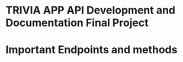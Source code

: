 # TRIVIA APP API Development and Documentation Final Project

<h1>Important Endpoints and methods</h1>
